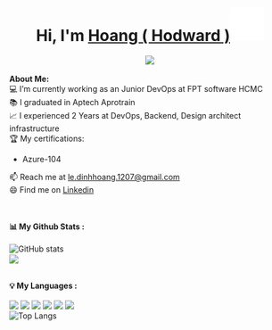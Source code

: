 # <h1 align="center">Hi, I'm <a href="https://github.com/akakshuki">Hoang ( Hodward )<a><img src="https://github.com/Kathryn-Jie/Kathryn-Jie/blob/main/wave.gif" width="60px" /></h1>
    
<p align="center">
    <img width="200" src="https://lh3.googleusercontent.com/blyrCSCadrQmDVbPgtkBHphsnBlZl9ax1USMfeebWd5Xu1WfnWRhcW3gKvQGO4sLtXihDW2ll94PoES5inrnYToCagyb50mm5ckAXn0=w183-h183-rw-sm-pa-c-v0">
</p>

<div>
<strong>About Me:</strong><br>
💻 I’m currently working as an Junior DevOps at FPT software HCMC
<br>
📚 I graduated in Aptech Aprotrain  <br>
📈 I experienced 2 Years at DevOps, Backend, Design architect infrastructure<br>
🏆 My certifications: 
<ul>
  <li>Azure-104</li>
</ul>
📫 Reach me at <a href="mailto:le.dinhhoang.1207@gmail.com">le.dinhhoang.1207@gmail.com</a><br>
😄 Find me on <a href="https://www.linkedin.com/in/akakshuki/">Linkedin</a><br><br><br>

<strong>📊 My Github Stats :</strong><br><br>
![GitHub stats](https://github-readme-stats.vercel.app/api?username=akakshuki&show_icons=true&count_private=true&include_all_commits=true&theme=radical)<br>
<img align="center" src="https://github-readme-streak-stats.herokuapp.com/?user=akakshuki&theme=radical&hide_border=true"/><br><br>

<strong>💡 My Languages :</strong><br><br>
<img src="https://img.shields.io/badge/-Devops-lightgrey?style=plastic"/>
<img src="https://img.shields.io/badge/-Azure-lightgrey?style=plastic"/>
<img src="https://img.shields.io/badge/-Terraform-lightgrey?style=plastic"/>
<img src="https://img.shields.io/badge/-Javascript-lightgrey?style=plastic"/>
<img src="https://img.shields.io/badge/-Angular-lightgrey?style=plastic"/>
<img src="https://img.shields.io/badge/-Python-lightgrey?style=plastic"/><br>
![Top Langs](https://github-readme-stats.vercel.app/api/top-langs/?username=akakshuki&langs_count_private=true&theme=radical&card_width=445)<br><br>



